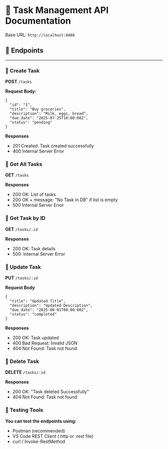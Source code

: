 # 📘 Task Management API Documentation

Base URL: `http://localhost:8080`

## 📌 Endpoints

---

### 🔹 Create Task

**POST** `/tasks`

**Request Body:**
```
{
  "id": "1",
  "title": "Buy groceries",
  "description": "Milk, eggs, bread",
  "due_date": "2025-07-25T10:00:00Z",
  "status": "pending"
}
```
**Responses**
- 201 Created: Task created successfully
- 400 Internal Server Error

### 🔹 Get All Tasks

**GET** `/tasks`

**Responses**

- 200 OK: List of tasks
- 200 OK + message: "No Task in DB" if list is empty
- 500 Internal Server Error

### 🔹 Get Task by ID

**GET** `/tasks/:id`

**Responses**

- 200 OK: Task details
- 500: Internal Server Error

### 🔹 Update Task
**PUT** `/tasks/:id`

**Request Body**

```
{
  "title": "Updated Title",
  "description": "Updated Description",
  "due_date": "2025-08-01T08:00:00Z",
  "status": "completed"
}
```

**Responses**

- 200 OK: Task updated
- 400 Bad Request: Invalid JSON
- 404 Not Found: Task not found

### 🔹 Delete Task

**DELETE** `/tasks/:id`

**Responses**

- 200 OK: "Task deleted Successfully"
- 404 Not Found: Task not found

### 🧪 Testing Tools
**You can test the endpoints using:**
- Postman (recommended)
- VS Code REST Client (.http or .rest file)
- curl / Invoke-RestMethod




